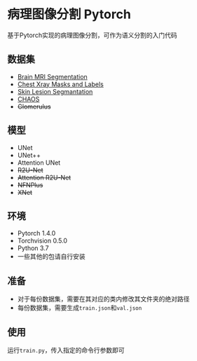 # 病理图像分割 Pytorch

基于Pytorch实现的病理图像分割，可作为语义分割的入门代码

## 数据集

- [Brain MRI Segmentation](https://www.kaggle.com/mateuszbuda/lgg-mri-segmentation)
- [Chest Xray Masks and Labels](https://www.kaggle.com/nikhilpandey360/chest-xray-masks-and-labels)
- [Skin Lesion Segmantation](https://challenge.kitware.com/#challenge/583f126bcad3a51cc66c8d9a)
- [CHAOS](https://chaos.grand-challenge.org/Combined_Healthy_Abdominal_Organ_Segmentation/)
- ~~Glomerulus~~

## 模型

- UNet
- UNet++
- Attention UNet
- ~~R2U-Net~~
- ~~Attention R2U-Net~~
- ~~NFNPlus~~
- ~~XNet~~

## 环境

- Pytorch 1.4.0
- Torchvision 0.5.0
- Python 3.7
- 一些其他的包请自行安装

## 准备

- 对于每份数据集，需要在其对应的类内修改其文件夹的绝对路径
- 每份数据集，需要生成`train.json`和`val.json`

## 使用

运行`train.py`，传入指定的命令行参数即可